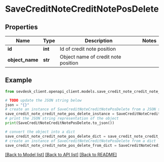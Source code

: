 # SaveCreditNoteCreditNotePosDelete


## Properties

Name | Type | Description | Notes
------------ | ------------- | ------------- | -------------
**id** | **int** | Id of credit note position | 
**object_name** | **str** | Object name of credit note position | 

## Example

```python
from sevdesk_client.openapi_client.models.save_credit_note_credit_note_pos_delete import SaveCreditNoteCreditNotePosDelete

# TODO update the JSON string below
json = "{}"
# create an instance of SaveCreditNoteCreditNotePosDelete from a JSON string
save_credit_note_credit_note_pos_delete_instance = SaveCreditNoteCreditNotePosDelete.from_json(json)
# print the JSON string representation of the object
print(SaveCreditNoteCreditNotePosDelete.to_json())

# convert the object into a dict
save_credit_note_credit_note_pos_delete_dict = save_credit_note_credit_note_pos_delete_instance.to_dict()
# create an instance of SaveCreditNoteCreditNotePosDelete from a dict
save_credit_note_credit_note_pos_delete_from_dict = SaveCreditNoteCreditNotePosDelete.from_dict(save_credit_note_credit_note_pos_delete_dict)
```
[[Back to Model list]](../README.md#documentation-for-models) [[Back to API list]](../README.md#documentation-for-api-endpoints) [[Back to README]](../README.md)


